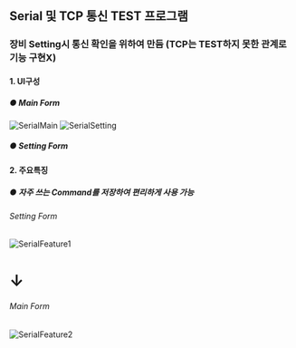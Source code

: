 ## Serial 및 TCP 통신 TEST 프로그램

### 장비 Setting시 통신 확인을 위하여 만듬 (TCP는 TEST하지 못한 관계로 기능 구현X)

#### 1. UI구성
##### ● Main Form
![SerialMain](https://user-images.githubusercontent.com/69396761/89728898-473cb600-da63-11ea-87e5-34ea9f286fc7.PNG) ![SerialSetting](https://user-images.githubusercontent.com/69396761/89728899-499f1000-da63-11ea-9752-602bfd467d8c.PNG)

##### ● Setting Form


#### 2. 주요특징
##### ● 자주 쓰는 Command를 저장하여 편리하게 사용 가능
###### Setting Form
![SerialFeature1](https://user-images.githubusercontent.com/69396761/89728900-4c9a0080-da63-11ea-8b1f-c1067e96a609.PNG)

# ↓
                  
###### Main Form
![SerialFeature2](https://user-images.githubusercontent.com/69396761/89728901-4dcb2d80-da63-11ea-894c-61dc9a7dfc12.PNG)
